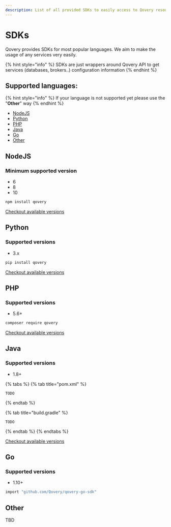 ```yaml
---
description: List of all provided SDKs to easily access to Qovery resources
---
```


# SDKs

Qovery provides SDKs for most popular languages. We aim to make the usage of any services very easily. 

{% hint style="info" %}
SDKs are just wrappers around Qovery API to get services \(databases, brokers..\) configuration information
{% endhint %}

## Supported languages:

{% hint style="info" %}
If your language is not supported yet please use the "**Other**" way
{% endhint %}

* [NodeJS](sdks.md#nodejs)
* [Python](sdks.md#python)
* [PHP](sdks.md#php)
* [Java](sdks.md#java)
* [Go](sdks.md#go)
* [Other](sdks.md#other)

## NodeJS

### Minimum supported version

* 6
* 8
* 10

```bash
npm install qovery
```

[Checkout available versions](https://github.com/Qovery/qovery-javascript-sdk)

## Python

### Supported versions

* 3.x

```bash
pip install qovery
```

[Checkout available versions](https://github.com/Qovery/qovery-php-sdk)

## PHP

### Supported versions

* 5.6+

```bash
composer require qovery
```

[Checkout available versions](https://github.com/Qovery/qovery-php-sdk)

## Java

### Supported versions

* 1.8+

{% tabs %}
{% tab title="pom.xml" %}
```markup
TODO
```
{% endtab %}

{% tab title="build.gradle" %}
```
TODO
```
{% endtab %}
{% endtabs %}

[Checkout available versions](https://github.com/Qovery/qovery-java-sdk)

## Go

### Supported versions

* 1.10+

```bash
import "github.com/Qovery/qovery-go-sdk"
```

## Other

TBD



